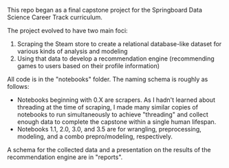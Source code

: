 This repo began as a final capstone project for the Springboard Data Science Career Track curriculum.  

The project evolved to have two main foci:  
1. Scraping the Steam store to create a relational database-like dataset for various kinds of analysis and modeling
2. Using that data to develop a recommendation engine (recommending games to users based on their profile information)

All code is in the "notebooks" folder. The naming schema is roughly as follows:  
- Notebooks beginning with 0.X are scrapers. As I hadn't learned about threading at the time of scraping, I made many similar copies of notebooks to run simultaneously to achieve "threading" and collect enough data to complete the capstone within a single human lifespan.
- Notebooks 1.1, 2.0, 3.0, and 3.5 are for wrangling, preprocessing, modeling, and a combo prepro/modeling, respectively.

A schema for the collected data and a presentation on the results of the recommendation engine are in "reports".
